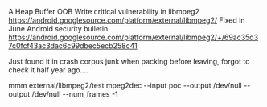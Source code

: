 A Heap Buffer OOB Write critical vulnerability in libmpeg2 https://android.googlesource.com/platform/external/libmpeg2/
Fixed in June Android security bulletin https://android.googlesource.com/platform/external/libmpeg2/+/69ac35d37c0fcf43ac3dac6c99dbec5ecb258c41

Just found it in crash corpus junk when packing before leaving, forgot to check it half year ago....

mmm external/libmpeg2/test
mpeg2dec --input poc --output /dev/null --output /dev/null --num_frames -1